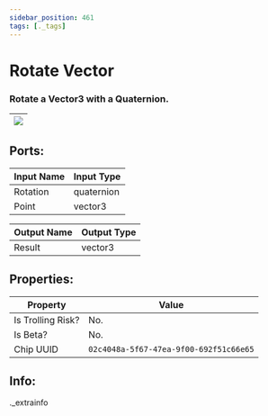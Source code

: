```yaml
---
sidebar_position: 461
tags: [._tags]
---
```


# Rotate Vector


### Rotate a Vector3 with a Quaternion.

| ![](https://images-ext-2.discordapp.net/external/MPmIaQzlEPmgGWlgi-WxBBXt0Bjv_zWPkg1y1f_sy3s/https/www.recroomcircuits.com/image/circuit/absolute-value?width=206&height=108) |
|-----|

## Ports:

| Input Name | Input Type |
|-----------|-----------|
| Rotation | quaternion |
| Point | vector3 |

| Output Name | Output Type |
|-----------|-----------|
| Result | vector3 |

## Properties:

| Property  | Value |
|-------------------|-----------|
| Is Trolling Risk? | No. |
| Is Beta? | No. |
| Chip UUID | `02c4048a-5f67-47ea-9f00-692f51c66e65` |

## Info:
._extrainfo
